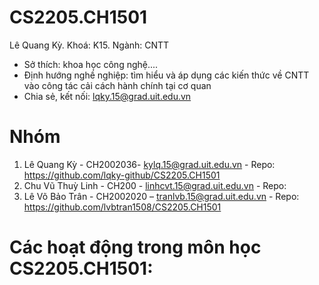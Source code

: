 # CS2205.CH1501
Lê Quang Kỳ. Khoá: K15. Ngành: CNTT  
- Sở thích: khoa học công nghệ....  
- Định hướng nghề nghiệp: tìm hiểu và áp dụng các kiến thức về CNTT vào công tác cải cách hành chính tại cơ quan 
- Chia sẻ, kết nối: lqky.15@grad.uit.edu.vn

# Nhóm
1.	Lê Quang Kỳ - CH2002036- kylq.15@grad.uit.edu.vn - Repo: https://github.com/lqky-github/CS2205.CH1501
2.	Chu Vũ Thuỳ Linh - CH200 - linhcvt.15@grad.uit.edu.vn - Repo: 
3.	Lê Võ Bảo Trân - CH2002020 – tranlvb.15@grad.uit.edu.vn - Repo: https://github.com/lvbtran1508/CS2205.CH1501

# Các hoạt động trong môn học CS2205.CH1501:
